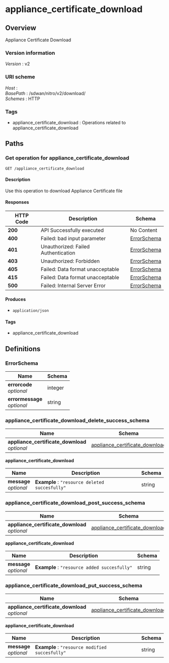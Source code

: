 # appliance\_certificate\_download


<a name="overview"></a>
## Overview
Appliance Certificate Download


### Version information
*Version* : v2


### URI scheme
*Host* : <MGMT-IP>  
*BasePath* : /sdwan/nitro/v2/download/  
*Schemes* : HTTP


### Tags

* appliance\_certificate\_download : Operations related to appliance\_certificate\_download 




<a name="paths"></a>
## Paths

<a name="appliance\_certificate\_download-get"></a>
### Get operation for appliance\_certificate\_download
```
GET /appliance_certificate_download
```


#### Description
Use this operation to download Appliance Certificate file


#### Responses

|HTTP Code|Description|Schema|
|---|---|---|
|**200**|API Successfully executed|No Content|
|**400**|Failed: bad input parameter|[ErrorSchema](#errorschema)|
|**401**|Unauthorized: Failed Authentication|[ErrorSchema](#errorschema)|
|**403**|Unauthorized: Forbidden|[ErrorSchema](#errorschema)|
|**405**|Failed: Data format unacceptable|[ErrorSchema](#errorschema)|
|**415**|Failed: Data format unacceptable|[ErrorSchema](#errorschema)|
|**500**|Failed: Internal Server Error|[ErrorSchema](#errorschema)|


#### Produces

* `application/json`


#### Tags

* appliance\_certificate\_download




<a name="definitions"></a>
## Definitions

<a name="errorschema"></a>
### ErrorSchema

|Name|Schema|
|---|---|
|**errorcode**  <br>*optional*|integer|
|**errormessage**  <br>*optional*|string|


<a name="appliance\_certificate\_download\_delete\_success\_schema"></a>
### appliance\_certificate\_download\_delete\_success\_schema

|Name|Schema|
|---|---|
|**appliance\_certificate\_download**  <br>*optional*|[appliance\_certificate\_download](#appliance\_certificate\_download\_delete\_success\_schema-appliance\_certificate\_download)|

<a name="appliance\_certificate\_download\_delete\_success\_schema-appliance\_certificate\_download"></a>
**appliance\_certificate\_download**

|Name|Description|Schema|
|---|---|---|
|**message**  <br>*optional*|**Example** : `"resource deleted succesfully"`|string|


<a name="appliance\_certificate\_download\_post\_success\_schema"></a>
### appliance\_certificate\_download\_post\_success\_schema

|Name|Schema|
|---|---|
|**appliance\_certificate\_download**  <br>*optional*|[appliance\_certificate\_download](#appliance\_certificate\_download\_post\_success\_schema-appliance\_certificate\_download)|

<a name="appliance\_certificate\_download\_post\_success\_schema-appliance\_certificate\_download"></a>
**appliance\_certificate\_download**

|Name|Description|Schema|
|---|---|---|
|**message**  <br>*optional*|**Example** : `"resource added succesfully"`|string|


<a name="appliance\_certificate\_download\_put\_success\_schema"></a>
### appliance\_certificate\_download\_put\_success\_schema

|Name|Schema|
|---|---|
|**appliance\_certificate\_download**  <br>*optional*|[appliance\_certificate\_download](#appliance\_certificate\_download\_put\_success\_schema-appliance\_certificate\_download)|

<a name="appliance\_certificate\_download\_put\_success\_schema-appliance\_certificate\_download"></a>
**appliance\_certificate\_download**

|Name|Description|Schema|
|---|---|---|
|**message**  <br>*optional*|**Example** : `"resource modified succesfully"`|string|





